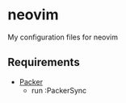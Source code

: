 # neovim
My configuration files for neovim

## Requirements
- [Packer](https://github.com/wbthomason/packer.nvim)
    - run :PackerSync
